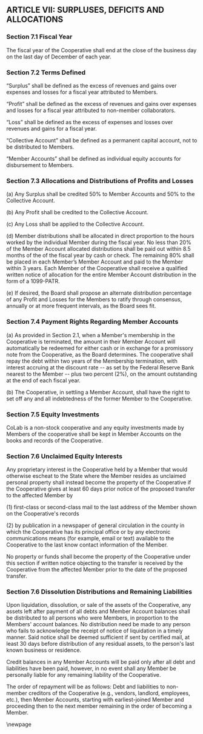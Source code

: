 ## ARTICLE VII: SURPLUSES, DEFICITS AND ALLOCATIONS

### Section 7.1 Fiscal Year

The fiscal year of the Cooperative shall end at the close of the business day on the last day of December of each year.

### Section 7.2 Terms Defined

“Surplus” shall be defined as the excess of revenues and gains over expenses and losses for a fiscal year attributed to Members. 

“Profit” shall be defined as the excess of revenues and gains over expenses and losses for a fiscal year attributed to non-member collaborators. 

“Loss” shall be defined as the excess of expenses and losses over revenues and gains for a fiscal year. 

“Collective Account” shall be defined as a permanent capital account, not to be distributed to Members. 

“Member Accounts” shall be defined as individual equity accounts for disbursement to Members. 

### Section 7.3 Allocations and Distributions of Profits and Losses

(a) Any Surplus shall be credited 50% to Member Accounts and 50% to the Collective Account.

(b) Any Profit shall be credited to the Collective Account.

(c) Any Loss shall be applied to the Collective Account.

(d) Member distributions shall be allocated in direct proportion to the hours worked by the individual Member during the fiscal year. No less than 20% of the Member Account allocated distributions shall be paid out within 8.5 months of the of the fiscal year by cash or check. The remaining 80% shall be placed in each Member’s Member Account and paid to the Member within 3 years. Each Member of the Cooperative shall receive a qualified written notice of allocation for the entire Member Account distribution in the form of a 1099-PATR. 

(e) If desired, the Board shall propose an alternate distribution percentage of any Profit and Losses for the Members to ratify through consensus, annually or at more frequent intervals, as the Board sees fit. 

### Section 7.4 Payment Rights Regarding Member Accounts

(a) As provided in Section 2.1, when a Member's membership in the Cooperative is terminated, the amount in their Member Account will automatically be redeemed for either cash or in exchange for a promissory note from the Cooperative, as the Board determines. The cooperative shall repay the debt within two years of the Membership termination, with interest accruing at the discount rate -- as set by the Federal Reserve Bank nearest to the Member -- plus two percent (2%), on the amount outstanding at the end of each fiscal year.

(b) The Cooperative, in settling a Member Account, shall have the right to set off any and all indebtedness of the former Member to the Cooperative.

### Section 7.5 Equity Investments

CoLab is a non-stock cooperative and any equity investments made by Members of the cooperative shall be kept in Member Accounts on the books and records of the Cooperative.

### Section 7.6  Unclaimed Equity Interests

Any proprietary interest in the Cooperative held by a Member that would otherwise escheat to the State where the Member resides as unclaimed personal property shall instead become the property of the Cooperative if the Cooperative gives at least 60 days prior notice of the proposed transfer to the affected Member by 

(1) first-class or second-class mail to the last address of the Member shown on the Cooperative's records

(2) by publication in a newspaper of general circulation in the county in which the Cooperative has its principal office or by any electronic communications means (for example, email or text) available to the Cooperative to the last know contact information of the Member.

No property or funds shall become the property of the Cooperative under this section if written notice objecting to the transfer is received by the Cooperative from the affected Member prior to the date of the proposed transfer.

### Section 7.6 Dissolution Distributions and Remaining Liabilities

Upon liquidation, dissolution, or sale of the assets of the Cooperative, any assets left after payment of all debts and Member Account balances shall be distributed to all persons who were Members, in proportion to the Members' account balances. No distribution need be made to any person who fails to acknowledge the receipt of notice of liquidation in a timely manner. Said notice shall be deemed sufficient if sent by certified mail, at least 30 days before distribution of any residual assets, to the person's last known business or residence. 

Credit balances in any Member Accounts will be paid only after all debt and liabilities have been paid, however, in no event shall any Member be personally liable for any remaining liability of the Cooperative. 

The order of repayment will be as follows: Debt and liabilities to non-member creditors of the Cooperative (e.g., vendors, landlord, employees, etc.), then  Member Accounts, starting with earliest-joined Member and proceeding then to the next member remaining in the order of becoming a Member. 

\newpage
